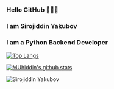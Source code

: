 ### Hello GitHub 👋👋👋

### I am Sirojiddin Yakubov
### I am a Python Backend Developer 


[website]: https://github.com/SirojiddinYakubov
[![Top Langs](https://github-readme-stats.vercel.app/api/top-langs/?username=SirojiddinYakubov&layout=compact&theme=radical&title_color=0366d6)](https://github.com/anuraghazra/github-readme-stats)

[![MUhiddin's github stats](https://github-readme-stats.vercel.app/api?username=SirojiddinYakubov&count_private=true&include_all_commits&show_icons=true&theme=radical&title_color=0366d6)](https://github.com/anuraghazra/github-readme-stats)

<p align="left"> <img src="https://komarev.com/ghpvc/?username=SirojiddinYakubov&color=brightgreen" alt="Sirojiddin Yakubov"/> </p>

